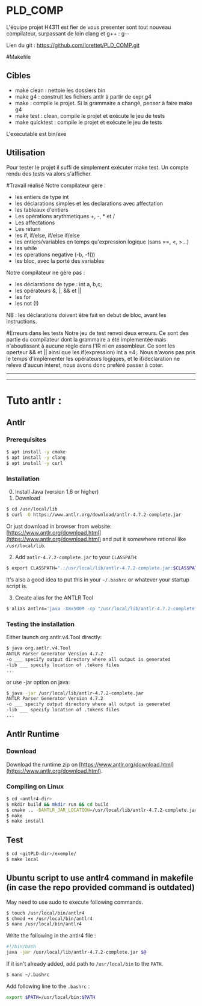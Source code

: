 # PLD_COMP

L'équipe projet H4311 est fier de vous presenter sont tout nouveau compilateur, surpassant de loin clang et g++ : g--

Lien du git : https://github.com/lorettet/PLD_COMP.git

#Makefile
## Cibles
- make clean : nettoie les dossiers bin
- make g4 : construit les fichiers antlr à partir de expr.g4
- make : compile le projet. Si la grammaire a changé, penser à faire make g4
- make test : clean, compile le projet et exécute le jeu de tests
- make quicktest : compile le projet et exécute le jeu de tests

L'executable est bin/exe
## Utilisation
Pour tester le projet il suffi de simplement exécuter make test. Un compte rendu des tests va alors s'afficher.

#Travail réalisé
Notre compilateur gère :
- les entiers de type int
- les déclarations simples et les declarations avec affectation
- les tableaux d'entiers
- Les opérations arythmetiques +, -, * et /
- Les afféctations
- Les return
- les if, if/else, if/else if/else
- les entiers/variables en temps qu'expression logique (sans ==, <, >...)
- les while
- les operations negative (-b, -f())
- les bloc, avec la porté des variables

Notre compilateur ne gère pas :
- les déclarations de type : int a, b,c;
- les opérateurs &, |, && et ||
- les for
- les not (!)

NB : les déclarations doivent être fait en debut de bloc, avant les instructions.

#Erreurs dans les tests
Notre jeu de test renvoi deux erreurs. Ce sont des partie du compilateur dont la grammaire a été implementée mais n'aboutissant à aucune règle dans l'IR ni en assembleur. Ce sont les operteur && et || ainsi que les if(expression) int a =4;. Nous n'avons pas pris le temps d'implémenter les opérateurs logiques, et le if/declaration ne releve d'aucun interet, nous avons donc preféré passer à coter.

---
---


# Tuto antlr :

## Antlr

### Prerequisites

```bash
$ apt install -y cmake
$ apt install -y clang
$ apt install -y curl
```

### Installation

0. Install Java (version 1.6 or higher)
1. Download
```bash
$ cd /usr/local/lib
$ curl -O https://www.antlr.org/download/antlr-4.7.2-complete.jar
```
Or just download in browser from website:
    [https://www.antlr.org/download.html](https://www.antlr.org/download.html)
and put it somewhere rational like `/usr/local/lib`.

2. Add `antlr-4.7.2-complete.jar` to your `CLASSPATH`:
```bash
$ export CLASSPATH=".:/usr/local/lib/antlr-4.7.2-complete.jar:$CLASSPATH"
```
It's also a good idea to put this in your `~/.bashrc` or whatever your startup script is.

3. Create alias for the ANTLR Tool
```bash
$ alias antlr4='java -Xmx500M -cp "/usr/local/lib/antlr-4.7.2-complete.jar:$CLASSPATH" org.antlr.v4.Tool'
```

### Testing the installation

Either launch org.antlr.v4.Tool directly:

```bash
$ java org.antlr.v4.Tool
ANTLR Parser Generator Version 4.7.2
-o ___ specify output directory where all output is generated
-lib ___ specify location of .tokens files
...
```

or use -jar option on java:

```bash
$ java -jar /usr/local/lib/antlr-4.7.2-complete.jar
ANTLR Parser Generator Version 4.7.2
-o ___ specify output directory where all output is generated
-lib ___ specify location of .tokens files
...
```



## Antlr Runtime

### Download

Download the runtime zip on [https://www.antlr.org/download.html](https://www.antlr.org/download.html).

### Compiling on Linux
```bash
$ cd <antlr4-dir>
$ mkdir build && mkdir run && cd build
$ cmake .. -DANTLR_JAR_LOCATION=/usr/local/lib/antlr-4.7.2-complete.jar -DWITH_DEMO=True
$ make
$ make install
```

## Test

```bash
$ cd <gitPLD-dir>/exemple/
$ make local
```


## Ubuntu script to use antlr4 command in makefile (in case the repo provided command is outdated)

May need to use sudo to execute following commands.

```bash
$ touch /usr/local/bin/antlr4
$ chmod +x /usr/local/bin/antlr4
$ nano /usr/local/bin/antlr4
```

Write the following in the antlr4 file :
```bash
#!/bin/bash
java -jar /usr/local/lib/antlr-4.7.2-complete.jar $@
```

If it isn't already added, add path to `/usr/local/bin` to the `PATH`.
```bash
$ nano ~/.bashrc
```
Add following line to the `.bashrc` :
```bash
export $PATH=/usr/local/bin:$PATH
```
